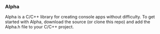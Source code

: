 ### Alpha
Alpha is a C/C++ library for creating console apps without difficulty.
To get started with Alpha, download the source (or clone this repo) and add the Alpha.h file to your C/C++ project.

